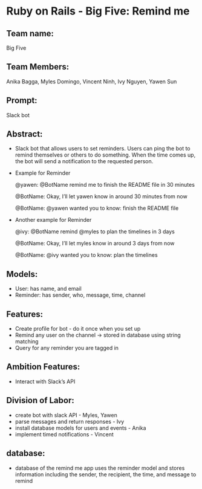 # Ruby on Rails - Big Five: Remind me

## Team name: 
Big Five

## Team Members: 
Anika Bagga, Myles Domingo, Vincent Ninh, Ivy Nguyen, Yawen Sun

## Prompt: 
Slack bot

## Abstract:
- Slack bot that allows users to set reminders. Users can ping the bot to remind themselves or others to do something. When the time comes up, the bot will send a notification to the requested person.

- Example for Reminder

    @yawen: @BotName remind me to finish the README file in 30 minutes
    
    @BotName: Okay, I’ll let yawen know in around 30 minutes from now
    
    @BotName: @yawen wanted you to know: finish the README file
    
- Another example for Reminder

    @ivy: @BotName remind @myles to plan the timelines in 3 days
    
    @BotName: Okay, I’ll let myles know in around 3 days from now
    
    @BotName: @ivy wanted you to know: plan the timelines

## Models:
- User: has name, and email
- Reminder: has sender, who, message, time, channel


## Features:
- Create profile for bot - do it once when you set up
- Remind any user on the channel -> stored in database using string matching
- Query for any reminder you are tagged in


## Ambition Features:
- Interact with Slack’s API


## Division of Labor:
- create bot with slack API - Myles, Yawen
- parse messages and return responses - Ivy
- install database models for users and events - Anika
- implement timed notifications - Vincent


## database:
- database of the remind me app uses the reminder model and stores information including the sender, the recipient, the time, and message to remind

